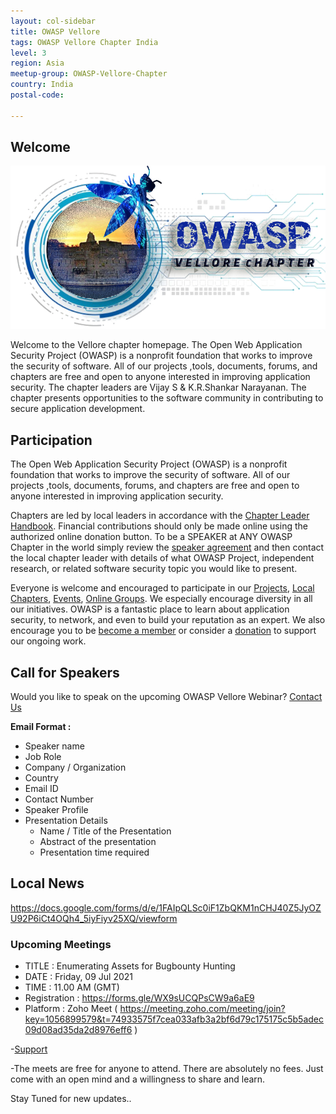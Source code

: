 ```yaml
---
layout: col-sidebar
title: OWASP Vellore
tags: OWASP Vellore Chapter India
level: 3
region: Asia
meetup-group: OWASP-Vellore-Chapter
country: India
postal-code: 

---
```


## Welcome

<img src="assets/images/unnamed.png"/>

Welcome to the Vellore chapter homepage. The Open Web Application Security Project (OWASP) is a nonprofit foundation that works to improve the security of software. All of our projects ,tools, documents, forums, and chapters are free and open to anyone interested in improving application security. The chapter leaders are Vijay S & K.R.Shankar Narayanan. The chapter presents opportunities to the software community in contributing to secure application development.

## Participation
The Open Web Application Security Project (OWASP) is a nonprofit foundation that works to improve the security of software. All of our projects ,tools, documents, forums, and chapters are free and open to anyone interested in improving application security. 

Chapters are led by local leaders in accordance with the [Chapter Leader Handbook](/www-policy/rules-of-procedure/chapter-handbook). Financial contributions should only be made online using the authorized online donation button. To be a SPEAKER at ANY OWASP Chapter in the world simply review the [speaker agreement](/www-policy/speaker-agreement) and then contact the local chapter leader with details of what OWASP Project, independent research, or related software security topic you would like to present.

Everyone is welcome and encouraged to participate in our [Projects](https://owasp.org/projects/), [Local Chapters](/chapters), [Events](https://owasp.org/events/), [Online Groups](https://groups.google.com/a/owasp.com/). We especially encourage diversity in all our initiatives. OWASP is a fantastic place to learn about application security, to network, and even to build your reputation as an expert. We also encourage you to be [become a member](https://owasp.org/membership/) or consider a [donation](https://owasp.org/donate/?reponame=www-chapter-vellore&title=OWASP+Vellore) to support our ongoing work.

## Call for Speakers

Would you like to speak on the upcoming OWASP Vellore Webinar? [Contact Us](mailto:vijay.s@owasp.org)

**Email Format :**

- Speaker name
- Job Role
- Company / Organization
- Country
- Email ID
- Contact Number
- Speaker Profile
- Presentation Details
    - Name / Title of the Presentation
    - Abstract of the presentation
    - Presentation time required

## Local News
https://docs.google.com/forms/d/e/1FAIpQLSc0iF1ZbQKM1nCHJ40Z5JyOZU92P6iCt4OQh4_5iyFiyv25XQ/viewform
### Upcoming Meetings

- TITLE         : Enumerating Assets for Bugbounty Hunting
- DATE          : Friday, 09 Jul 2021
- TIME          : 11.00 AM (GMT)
- Registration  : https://forms.gle/WX9sUCQPsCW9a6aE9
- Platform      : Zoho Meet ( https://meeting.zoho.com/meeting/join?key=1056899579&t=74933575f7cea033afb3a2bf6d79c175175c5b5adec09d08ad35da2d8976eff6 )


-[Support](mailto:vijay.s@owasp.org)

-The meets are free for anyone to attend. There are absolutely no fees. Just come with an open mind and a willingness to share and learn.

Stay Tuned for new updates..

